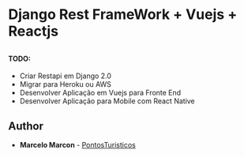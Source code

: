 

# Django Rest FrameWork + Vuejs + Reactjs




##
#### TODO:
- Criar Restapi em Django 2.0
- Migrar para Heroku ou AWS
- Desenvolver Aplicação em Vuejs para Fronte End
- Desenvolver Aplicação para Mobile com React Native

## Author
* **Marcelo Marcon** - [PontosTuristicos](https://github.com/mmarconm/pontos_turisticos)
